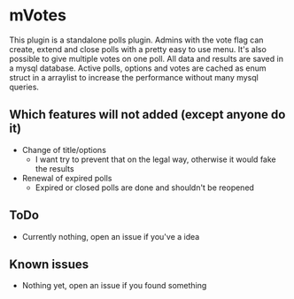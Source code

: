 # mVotes
This plugin is a standalone polls plugin. Admins with the vote flag can create, extend and close polls with a pretty easy to use menu. It's also possible to give multiple votes on one poll. All data and results are saved in a mysql database. Active polls, options and votes are cached as enum struct in a arraylist to increase the performance without many mysql queries.

## Which features will not added (except anyone do it)
 - Change of title/options
   - I want try to prevent that on the legal way, otherwise it would fake the results
 - Renewal of expired polls
   - Expired or closed polls are done and shouldn't be reopened

## ToDo
 - Currently nothing, open an issue if you've a idea

## Known issues
 - Nothing yet, open an issue if you found something
